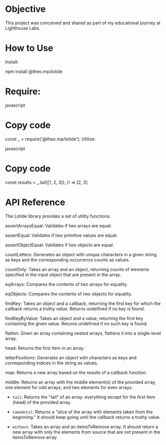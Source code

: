 
# Objective

This project was conceived and shared as part of my educational journey at Lighthouse Labs.

# How to Use
Install:

npm install @theo.mp/lotide

# Require:

javascript
# Copy code
const _ = require('@theo.mp/lotide');
Utilize:

javascript
# Copy code
const results = _.tail([1, 2, 3]); // => [2, 3]

# API Reference
The Lotide library provides a set of utility functions:

assertArraysEqual: Validates if two arrays are equal.

assertEqual: Validates if two primitive values are equal.

assertObjectEqual: Validates if two objects are equal.

countLetters: Generates an object with unique characters in a given string as keys and the corresponding occurrence counts as values.

countOnly: Takes an array and an object, returning counts of elements specified in the input object that are present in the array.

eqArrays: Compares the contents of two arrays for equality.

eqObjects: Compares the contents of two objects for equality.

findKey: Takes an object and a callback, returning the first key for which the callback returns a truthy value. Returns undefined if no key is found.

findKeyByValue: Takes an object and a value, returning the first key containing the given value. Returns undefined if no such key is found.

flatten: Given an array containing nested arrays, flattens it into a single-level array.

head: Returns the first item in an array.

letterPositions: Generates an object with characters as keys and corresponding indices in the string as values.

map: Returns a new array based on the results of a callback function.

middle: Returns an array with the middle element(s) of the provided array, one element for odd arrays, and two elements for even arrays.








* `tail`: Returns the "tail" of an array: everything except for the first item (head) of the provided array.

* `takeUntil`: Returns a "slice of the array with elements taken from the beginning." It should keep going until the callback returns a truthy value.

* `without`: Takes an array and an itemsToRemove array. It should return a new array with only the elements from source that are not present in the itemsToRemove array.

